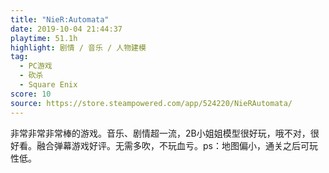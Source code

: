 ```yaml
---
title: "NieR:Automata"
date: 2019-10-04 21:44:37
playtime: 51.1h
highlight: 剧情 / 音乐 / 人物建模
tag:
  - PC游戏
  - 砍杀
  - Square Enix
score: 10
source: https://store.steampowered.com/app/524220/NieRAutomata/
---
```

非常非常非常棒的游戏。音乐、剧情超一流，2B小姐姐模型很好玩，哦不对，很好看。融合弹幕游戏好评。无需多吹，不玩血亏。ps：地图偏小，通关之后可玩性低。
